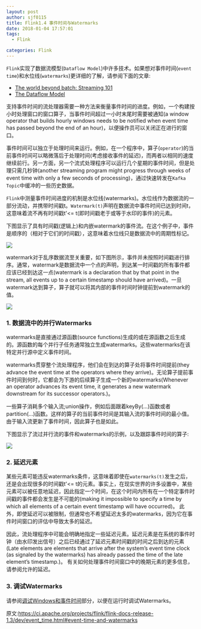 ```yaml
---
layout: post
author: sjf0115
title: Flink1.4 事件时间与Watermarks
date: 2018-01-04 17:57:01
tags:
  - Flink

categories: Flink
---
```


`Flink`实现了数据流模型(`Dataflow Model`)中许多技术。如果想对事件时间(`event time`)和水位线(`watermarks`)更详细的了解，请参阅下面的文章:
- [The world beyond batch: Streaming 101
](https://www.oreilly.com/ideas/the-world-beyond-batch-streaming-101)
- [The Dataflow Model](http://www.vldb.org/pvldb/vol8/p1792-Akidau.pdf)

支持事件时间的流处理器需要一种方法来衡量事件时间的进度。例如，一个构建按小时处理窗口的窗口算子，当事件时间超过一小时末尾时需要被通知(a window operator that builds hourly windows needs to be notified when event time has passed beyond the end of an hour)，以便操作员可以关闭正在进行的窗口。

事件时间可以独立于处理时间来运行。例如，在一个程序中，算子(`operator`)的当前事件时间可以略微落后于处理时间(考虑接收事件的延迟)，而两者以相同的速度继续前行。另一方面，另一个流式处理程序可以运行几个星期的事件时间，但是处理只需几秒钟(another streaming program might progress through weeks of event time with only a few seconds of processing)，通过快速转发在`Kafka Topic`中缓冲的一些历史数据。

`Flink`中测量事件时间进度的机制是水位线(watermarks)。水位线作为数据流的一部分流动，并携带时间戳t。`Watermark(t)`声明在数据流中事件时间已达到时间t，这意味着流不再有时间戳t'<= t(即时间戳老于或等于水印的事件)的元素。

下图显示了具有时间戳(逻辑上)和内嵌watermark的事件流。在这个例子中，事件是顺序的（相对于它们的时间戳），这意味着水位线只是数据流中的周期性标记。

![](https://ci.apache.org/projects/flink/flink-docs-release-1.3/fig/stream_watermark_in_order.svg)

watermark对于乱序数据流至关重要，如下图所示，事件并未按照时间戳进行排序。通常，watermark是数据流中一个点的声明，到达某一时间戳的所有事件都应该已经到达这一点(watermark is a declaration that by that point in the stream, all events up to a certain timestamp should have arrived)。一旦watermark达到算子，算子就可以将其内部的事件时间时钟提前到watermark的值。

![](https://ci.apache.org/projects/flink/flink-docs-release-1.3/fig/stream_watermark_out_of_order.svg)


### 1. 数据流中的并行Watermarks

watermarks是直接通过源函数(source functions)生成的或在源函数之后生成的。源函数的每个并行子任务通常独立生成watermarks。这些watermarks在该特定并行源中定义事件时间。

watermarks贯穿整个流处理程序，他们会在到达的算子处将事件时间提前(they advance the event time at the operators where they arrive)。无论算子提前事件时间到何时，它都会为下游的后续算子生成一个新的watermarks(Whenever an operator advances its event time, it generates a new watermark downstream for its successor operators.)。

一些算子消耗多个输入流;union操作，例如后面跟着keyBy(...)函数或者partition(...)函数。这样的算子的当前事件时间是其输入流的事件时间的最小值。由于输入流更新了事件时间，因此算子也是如此。

下图显示了流过并行流的事件和watermarks的示例，以及跟踪事件时间的算子:

![](https://ci.apache.org/projects/flink/flink-docs-release-1.3/fig/parallel_streams_watermarks.svg)

### 2. 延迟元素

某些元素可能违反watermarks条件，这意味着即使在`watermarks(t)`发生之后，还是会出现很多的时间戳t'<= t的元素。事实上，在现实世界的许多设置中，某些元素可以被任意地延迟，因此指定一个时间，在这个时间内所有在一个特定事件时间戳的事件都会发生是不可能的(making it impossible to specify a time by which all elements of a certain event timestamp will have occurred)。 此外，即使延迟可以被限制，但通常也不希望延迟太多的watermarks，因为它在事件时间窗口的评估中导致太多的延迟。

因此，流处理程序中可能会明确地指定一些延迟元素。延迟元素是在系统的事件时钟（由水印发出信号）之后已经通过了延迟元素时间戳的时间之后到达的元素(Late elements are elements that arrive after the system’s event time clock (as signaled by the watermarks) has already passed the time of the late element’s timestamp.)。 有关如何处理事件时间窗口中的晚期元素的更多信息，请参阅允许的延迟。

### 3. 调试Watermarks

请参阅[调试Windows和事件时间](https://ci.apache.org/projects/flink/flink-docs-release-1.3/monitoring/debugging_event_time.html)部分，以便在运行时调试Watermarks。

原文:https://ci.apache.org/projects/flink/flink-docs-release-1.3/dev/event_time.html#event-time-and-watermarks
